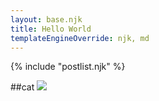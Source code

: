 ```yaml
---
layout: base.njk
title: Hello World
templateEngineOverride: njk, md
---
```


{% include "postlist.njk" %}


##cat
<img src="{{ catpic }}" />